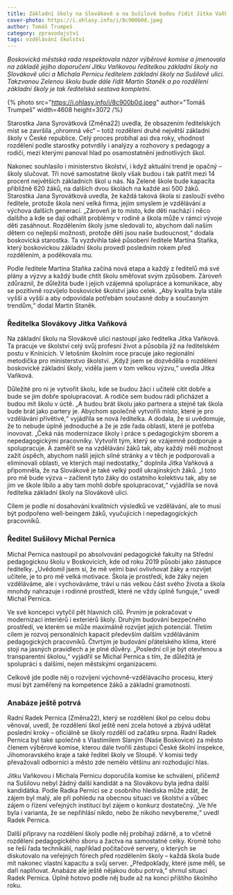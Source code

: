 ```yaml
---
title: Základní školy na Slovákově a na Sušilově budou řídit Jitka Vaňková a Michal Pernica
cover-photo: https://i.ohlasy.info/i/8c900b0d.jpeg
author: Tomáš Trumpeš
category: zpravodajství
tags: vzdělávání školství
---
```


*Boskovická městská rada respektovala názor výběrové komise a jmenovala na základě jejího doporučení Jitku Vaňkovou ředitelkou základní školy na Slovákově ulici a Michala Pernicu ředitelem základní školy na Sušilově ulici. Takzvanou Zelenou školu bude dále řídit Martin Staněk a po rozdělení základní školy je tak ředitelská sestava kompletní.*

{% photo src="https://i.ohlasy.info/i/8c900b0d.jpeg" author="Tomáš Trumpeš" width=4608 height=3072 /%}

Starostka Jana Syrovátková (Změna22) uvedla, že obsazením ředitelských míst se završila „ohromná věc“ – totiž rozdělení druhé největší základní školy v České republice. Celý proces probíhal asi dva roky, vhodnost rozdělení podle starostky potvrdily i analýzy a rozhovory s pedagogy a rodiči, mezi kterými panoval hlad po osamostatnění jednotlivých škol. 

Nakonec souhlasilo i ministerstvo školství, i když aktuální trend je opačný – školy slučovat. Tři nové samostatné školy však budou i tak patřit mezi 14 procent největších základních škol u nás. Na Zelené škole bude kapacita přibližně 620 žáků, na dalších dvou školách na každé asi 500 žáků. Starostka Jana Syrovátková uvedla, že každá taková škola si zaslouží svého ředitele, protože škola není velká firma, jejím smyslem je vzdělávání a výchova dalších generací. „Zároveň je to místo, kde děti nachází i něco dalšího a kde se dají odhalit problémy v rodině a škola může v rámci vývoje dětí zasáhnout. Rozdělením školy jsme sledovali to, abychom dali našim dětem co nejlepší možnosti, protože děti jsou naše budoucnost,“ dodala boskovická starostka. Ta vyzdvihla také působení ředitele Martina Staňka, který boskovickou základní školu provedl posledním rokem před rozdělením, a poděkovala mu.

Podle ředitele Martina Staňka začíná nová etapa a každý z ředitelů má své plány a výzvy a každý bude chtít školu směřovat svým způsobem. Zároveň zdůraznil, že důležitá bude i jejich vzájemná spolupráce a komunikace, aby se pozitivně rozvíjelo boskovické školství jako celek. „Aby kvalita byla stále vyšší a vyšší a aby odpovídala potřebám současné doby a současným trendům,“ dodal Martin Staněk. 

### Ředitelka Slovákovy Jitka Vaňková

Na základní školu na Slovákově ulici nastoupí jako ředitelka Jitka Vaňková. Ta pracuje ve školství celý svůj profesní život a působila již na ředitelském postu v Knínicích. V letošním školním roce pracuje jako regionální metodička pro ministerstvo školství. „Když jsem se dozvěděla o rozdělení boskovické základní školy, viděla jsem v tom velkou výzvu,“ uvedla Jitka Vaňková. 

Důležité pro ni je vytvořit školu, kde se budou žáci i učitelé cítit dobře a bude se jim dobře spolupracovat. A rodiče sem budou rádi přicházet a budou mít školu v úctě. „A budou brát školu jako partnera a stejně tak škola bude brát jako partery je. Abychom společně vytvořili místo, které je pro vzdělávání přívětivé,“ vyjádřila se nová ředitelka. A dodala, že si uvědomuje, že to nebude úplně jednoduché a že je zde řada oblastí, které je potřeba inovovat. „Čeká nás modernizace školy i práce s pedagogickým sborem a nepedagogickými pracovníky. Vytvořit tým, který se vzájemně podporuje a spolupracuje. A zaměřit se na vzdělávání žáků tak, aby každý měli možnost zažít úspěch, abychom našli jejich silné stránky a v těch je podporovali a eliminovali oblasti, ve kterých mají nedostatky,“ doplnila Jitka Vaňková a připomněla, že na Slovákově je také velký podíl ukrajinských žáků. „I toto pro mě bude výzva – začlenit tyto žáky do ostatního kolektivu tak, aby se jim ve škole líbilo a aby tam mohli dobře spolupracovat,“ vyjádřila se nová ředitelka základní školy na Slovákově ulici. 

Cílem je podle ní dosahování kvalitních výsledků ve vzdělávání, ale to musí být podpořeno well-beingem žáků, vyučujících i nepedagogických pracovníků.

### Ředitel Sušilovy Michal Pernica

Michal Pernica nastoupil po absolvování pedagogické fakulty na Střední pedagogickou školu v Boskovicích, kde od roku 2019 působí jako zástupce ředitelky. „Uvědomil jsem si, že mě velmi baví ovlivňovat žáky a rozvíjet učitele, je to pro mě velká motivace. Škola je prostředí, kde žáky nejen vzděláváme, ale i vychováváme, tráví u nás velkou část svého života a škola mnohdy nahrazuje i rodinné prostředí, které ne vždy úplně funguje,“ uvedl Michal Pernica.

Ve své koncepci vytyčil pět hlavních cílů. Prvním je pokračovat v modernizaci interiérů i exteriérů školy. Druhým budování bezpečného prostředí, ve kterém se může maximálně rozvíjet jejich potenciál. Třetím cílem je rozvoj personálních kapacit především dalším vzděláváním pedagogických pracovníků. Čtvrtým je budování přátelského klima, které stojí na jasných pravidlech a je plné důvěry. „Poslední cíl je být otevřenou a transparentní školou,“ vyjádřil se Michal Pernica s tím, že důležitá je spolupráci s dalšími, nejen městskými organizacemi. 

Celkově jde podle něj o rozvíjení výchovně-vzdělávacího procesu, který musí být zaměřený na kompetence žáků a základní gramotnosti.

### Anabáze ještě potrvá

Radní Radek Pernica (Změna22), který se rozdělení škol po celou dobu věnoval, uvedl, že rozdělení škol ještě není zcela hotové a zbývá udělat poslední kroky – oficiálně se školy rozdělí od začátku srpna. Radní Radek Pernica byl také společně s Vlastimilem Slaným (Naše Boskovice) za město členem výběrové komise, kterou dále tvořili zástupci České školní inspekce, Jihomoravského kraje a také ředitel školy ve Sloupě. V komisi tedy převažovali odborníci a město zde nemělo většinu ani rozhodující hlas. 

Jitku Vaňkovou i Michala Pernicu doporučila komise ke schválení, přičemž na Sušilovu nebyl žádný další kandidát a na Slovákovu byla jedna další kandidátka. Podle Radka Pernici se z osobního hlediska může zdát, že zájem byl malý, ale při pohledu na obecnou situaci ve školství a vůbec zájem o řízení veřejných institucí byl zájem o konkurz dostatečný. „Ve hře byla i varianta, že se nepřihlásí nikdo, nebo že nikoho nevybereme,“ uvedl Radek Pernica.

Další přípravy na rozdělení školy podle něj probíhají zdárně, a to včetně rozdělení pedagogického sboru a žactva na samostatné celky. Kromě toho se řeší řada technikálií, například počítačové servery, o kterých se diskutovalo na veřejných fórech před rozdělením školy – každá škola bude mít nakonec vlastní kapacitu a svůj server. „Předpoklady, které jsme měli, se daří naplňovat. Anabáze ale ještě nějakou dobu potrvá,“ shrnul situaci Radek Pernica. Úplně hotovo podle něj bude až na konci příštího školního roku.